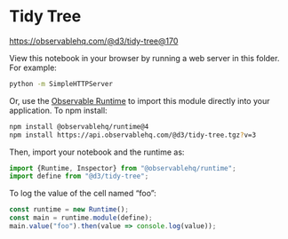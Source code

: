 # Tidy Tree

https://observablehq.com/@d3/tidy-tree@170

View this notebook in your browser by running a web server in this folder. For
example:

~~~sh
python -m SimpleHTTPServer
~~~

Or, use the [Observable Runtime](https://github.com/observablehq/runtime) to
import this module directly into your application. To npm install:

~~~sh
npm install @observablehq/runtime@4
npm install https://api.observablehq.com/@d3/tidy-tree.tgz?v=3
~~~

Then, import your notebook and the runtime as:

~~~js
import {Runtime, Inspector} from "@observablehq/runtime";
import define from "@d3/tidy-tree";
~~~

To log the value of the cell named “foo”:

~~~js
const runtime = new Runtime();
const main = runtime.module(define);
main.value("foo").then(value => console.log(value));
~~~
